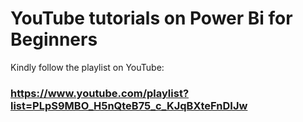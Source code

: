 # YouTube tutorials on Power Bi for Beginners

Kindly follow the playlist on YouTube: 
### https://www.youtube.com/playlist?list=PLpS9MBO_H5nQteB75_c_KJqBXteFnDIJw
